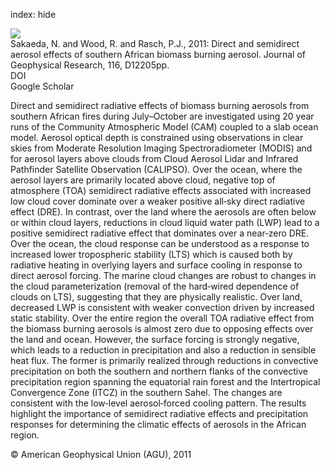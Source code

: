 index: hide

<div class="Citation">
    <div class="Citation-thumb CitationThumb-linked"  data-href="https://doi.org/10.1029/2010jd015540">
      <img src="https://static.claimspace.cloud/climate-study-static/refs/thumbs/7/Sakaeda_et_al_2011-thumb.png" />
    </div>

  <div class="Citation-body">
    <div class="Citation-text">Sakaeda, N. and Wood, R. and Rasch, P.J., 2011: Direct and semidirect aerosol effects of southern African biomass burning aerosol. <span class="Article-journal">Journal of Geophysical Research, </span><span class="Article-volume">116, </span>D12205pp.</div>
    <div class="Citation-links">
      <div class="CitationLink" data-href="https://doi.org/10.1029/2010jd015540">
        <div class="CitationLink-icon CitationLink-Doi"></div>
        <div class="CitationLink-text">DOI</div>
      </div>
      <div class="CitationLink" data-href="https://scholar.google.com/scholar?q=10.1029/2010jd015540">
        <div class="CitationLink-icon CitationLink-Scholar"></div>
        <div class="CitationLink-text">Google Scholar</div>
      </div>
    </div>
  </div>
</div>

Direct and semidirect radiative effects of biomass burning aerosols from southern African fires during July–October are investigated using 20 year runs of the Community Atmospheric Model (CAM) coupled to a slab ocean model. Aerosol optical depth is constrained using observations in clear skies from Moderate Resolution Imaging Spectroradiometer (MODIS) and for aerosol layers above clouds from Cloud Aerosol Lidar and Infrared Pathfinder Satellite Observation (CALIPSO). Over the ocean, where the aerosol layers are primarily located above cloud, negative top of atmosphere (TOA) semidirect radiative effects associated with increased low cloud cover dominate over a weaker positive all‐sky direct radiative effect (DRE). In contrast, over the land where the aerosols are often below or within cloud layers, reductions in cloud liquid water path (LWP) lead to a positive semidirect radiative effect that dominates over a near‐zero DRE. Over the ocean, the cloud response can be understood as a response to increased lower tropospheric stability (LTS) which is caused both by radiative heating in overlying layers and surface cooling in response to direct aerosol forcing. The marine cloud changes are robust to changes in the cloud parameterization (removal of the hard‐wired dependence of clouds on LTS), suggesting that they are physically realistic. Over land, decreased LWP is consistent with weaker convection driven by increased static stability. Over the entire region the overall TOA radiative effect from the biomass burning aerosols is almost zero due to opposing effects over the land and ocean. However, the surface forcing is strongly negative, which leads to a reduction in precipitation and also a reduction in sensible heat flux. The former is primarily realized through reductions in convective precipitation on both the southern and northern flanks of the convective precipitation region spanning the equatorial rain forest and the Intertropical Convergence Zone (ITCZ) in the southern Sahel. The changes are consistent with the low‐level aerosol‐forced cooling pattern. The results highlight the importance of semidirect radiative effects and precipitation responses for determining the climatic effects of aerosols in the African region.

<div class="Citation-copy">
&copy; American Geophysical Union (AGU), 2011
</div>